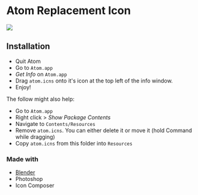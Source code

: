 # Atom Replacement Icon

![](http://cl.ly/image/0L0J1A0z433v/screenshot.png)

## Installation

* Quit Atom
* Go to `Atom.app`
* *Get Info* on `Atom.app`
* Drag `atom.icns` onto it's icon at the top left of the info window.
* Enjoy!

The follow might also help:

* Go to `Atom.app`
* Right click > *Show Package Contents*
* Navigate to `Contents/Resources`
* Remove `atom.icns`. You can either delete it or move it (hold Command while dragging)
* Copy `atom.icns` from this folder into `Resources`


### Made with

* [Blender](http://www.blender.org)
* Photoshop
* Icon Composer
